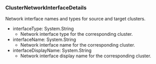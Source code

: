 ### ClusterNetworkInterfaceDetails
Network interface names and types for source and target clusters.

- interfaceType: System.String
  - Network interface type for the corresponding cluster.
- interfaceName: System.String
  - Network interface name for the corresponding cluster.
- interfaceDisplayName: System.String
  - Network interface display name for the corresponding cluster.
